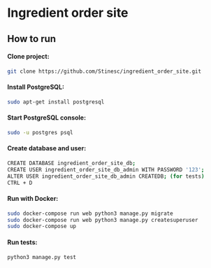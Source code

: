 # Ingredient order site

## How to run

#### Clone project:
```bash
git clone https://github.com/Stinesc/ingredient_order_site.git
```
#### Install PostgreSQL:
```bash
sudo apt-get install postgresql
```
#### Start PostgreSQL console:
```bash
sudo -u postgres psql
```
#### Create database and user:
```bash
CREATE DATABASE ingredient_order_site_db;
CREATE USER ingredient_order_site_db_admin WITH PASSWORD '123';
ALTER USER ingredient_order_site_db_admin CREATEDB; (for tests)
CTRL + D
```
#### Run with Docker:
```bash
sudo docker-compose run web python3 manage.py migrate
sudo docker-compose run web python3 manage.py createsuperuser
sudo docker-compose up
```
#### Run tests:
```bash
python3 manage.py test
```